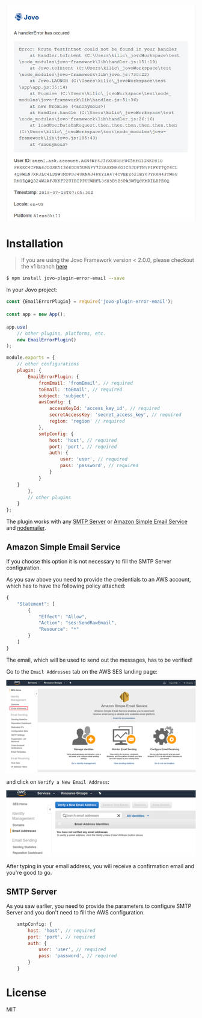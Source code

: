 ![Example](./_images/example.png)

# Installation

> If you are using the Jovo Framework version < 2.0.0, please checkout the v1 branch [here](https://github.com/KaanKC/jovo-plugin-error-email/tree/v1)

```sh
$ npm install jovo-plugin-error-email --save
```

In your Jovo project:

```javascript
const {EmailErrorPlugin} = require('jovo-plugin-error-email');

const app = new App();

app.use(
    // other plugins, platforms, etc.
    new EmailErrorPlugin()
);
```

```javascript
module.exports = {
    // other configurations
    plugin: {
        EmailErrorPlugin: {
            fromEmail: 'fromEmail', // required
            toEmail: 'toEmail', // required
            subject: 'subject',
            awsConfig: {
                accessKeyId: 'access_key_id', // required
                secretAccessKey: 'secret_access_key', // required
                region: 'region' // required
            },
            smtpConfig: {
                host: 'host', // required
                port: 'port', // required
                auth: {
                    user: 'user', // required
                    pass: 'password', // required
                }
            }
    }
        },
        // other plugins
    }
};
```

The plugin works with any [SMTP Server](https://nodemailer.com/smtp/) or [Amazon Simple Email Service](https://aws.amazon.com/ses/) and [nodemailer](https://nodemailer.com/about/).

## Amazon Simple Email Service

If you choose this option it is not necessary to fill the SMTP Server configuration.

As you saw above you need to provide the credentials to an AWS account, which has to have the following policy attached:

```javascript
{
    "Statement": [
        {
            "Effect": "Allow",
            "Action": "ses:SendRawEmail",
            "Resource": "*"
        }
    ]
}
```

The email, which will be used to send out the messages, has to be verified!

Go to the `Email Addresses` tab on the AWS SES landing page:

![AWS SES Landing Page](./_images/aws_ses_landingPage.png)

and click on `Verify a New Email Address`:

![AWS SES Email Addresses](./_images/aws_ses_email_addresses.png)

After typing in your email address, you will receive a confirmation email and you're good to go.

## SMTP Server

As you saw earlier, you need to provide the parameters to configure SMTP Server and you don't need to fill the AWS configuration.

```javascript
    smtpConfig: {
        host: 'host', // required
        port: 'port', // required
        auth: {
            user: 'user', // required
            pass: 'password', // required
        }
    }
```

# License

MIT